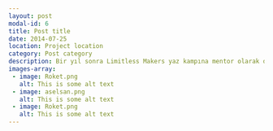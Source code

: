 ```yaml
---
layout: post
modal-id: 6
title: Post title
date: 2014-07-25
location: Project location
category: Post category
description: Bir yıl sonra Limitless Makers yaz kampına mentor olarak davet edildim. Projelerinde çalışan öğrencilere eğitim ve mentorluk verdim.
images-array:
 - image: Roket.png
   alt: This is some alt text
 - image: aselsan.png
   alt: This is some alt text
 - image: Roket.png
   alt: This is some alt text
---
```

